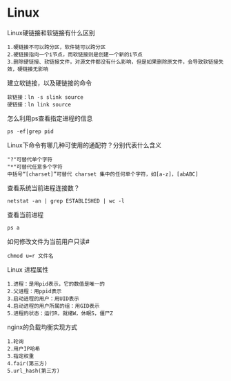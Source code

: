 # Linux

Linux硬链接和软链接有什么区别

    1.硬链接不可以跨分区，软件链可以跨分区
    2.硬链接指向一个i节点，而软链接则是创建一个新的i节点
    3.删除硬链接、软链接文件，对源文件都没有什么影响，但是如果删除原文件，会导致软链接失效，硬链接无影响

建立软链接，以及硬链接的命令

    软链接：ln -s slink source
    硬链接：ln link source

怎么利用ps查看指定进程的信息

    ps -ef|grep pid

Linux下命令有哪几种可使用的通配符？分别代表什么含义

    "?"可替代单个字符
    "*"可替代任意多个字符
    中括号“[charset]”可替代 charset 集中的任何单个字符，如[a-z]，[abABC]


查看系统当前进程连接数？

    netstat -an | grep ESTABLISHED | wc -l

查看当前进程

    ps a

如何修改文件为当前用户只读#

    chmod u=r 文件名

Linux 进程属性

    1.进程：是用pid表示，它的数值是唯一的
    2.父进程：用ppid表示
    3.启动进程的用户：用UID表示
    4.启动进程的用户所属的组：用GID表示
    5.进程的状态：运行R，就绪W，休眠S，僵尸Z

nginx的负载均衡实现方式

    1.轮询
    2.用户IP哈希
    3.指定权重
    4.fair(第三方)
    5.url_hash(第三方)
